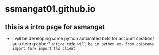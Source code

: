 # ssmangat01.github.io
## this is a intro page for ssmangat
* i will be developing some python automated bots for account creation/ auto item grabber*
`entire code will be in python
ex-
from colorama import fore
import tls client`

